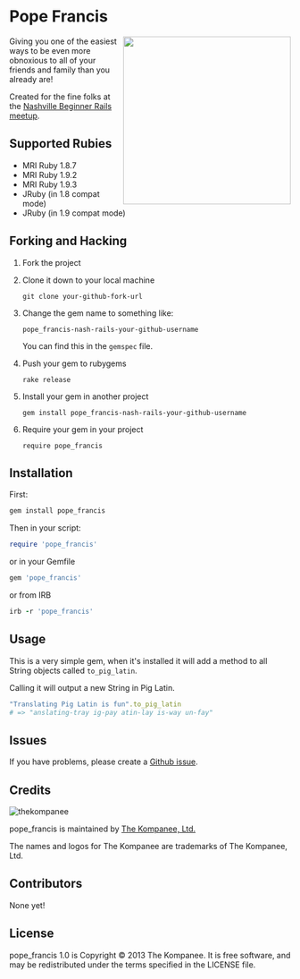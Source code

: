 Pope Francis
================================

<img src="https://dl.dropbox.com/s/5cdo2mjtrbr4xsr/pig-latin-card.jpg" align="right" width="300" />

Giving you one of the easiest ways to be even more obnoxious to all of your
friends and family than you already are!

Created for the fine folks at the [Nashville Beginner Rails meetup](http://www.meetup.com/nashvillerails-beginners).

Supported Rubies
--------------------------------
* MRI Ruby 1.8.7
* MRI Ruby 1.9.2
* MRI Ruby 1.9.3
* JRuby (in 1.8 compat mode)
* JRuby (in 1.9 compat mode)

Forking and Hacking
--------------------------------

1. Fork the project
2. Clone it down to your local machine

    `git clone your-github-fork-url`

3. Change the gem name to something like:

    `pope_francis-nash-rails-your-github-username`

    You can find this in the `gemspec` file.

4. Push your gem to rubygems

    `rake release`

5. Install your gem in another project

    `gem install pope_francis-nash-rails-your-github-username`

6. Require your gem in your project

    `require pope_francis`

Installation
--------------------------------

First:

```ruby
gem install pope_francis
```

Then in your script:

```ruby
require 'pope_francis'
```

or in your Gemfile

```ruby
gem 'pope_francis'
```

or from IRB

```ruby
irb -r 'pope_francis'
```

Usage
--------------------------------

This is a very simple gem, when it's installed it will add a method to all
String objects called `to_pig_latin`.

Calling it will output a new String in Pig Latin.

```ruby
"Translating Pig Latin is fun".to_pig_latin
# => "anslating-tray ig-pay atin-lay is-way un-fay"
```

Issues
--------------------------------

If you have problems, please create a [Github issue](https://github.com/jfelchner/pope_francis/issues).

Credits
--------------------------------

![thekompanee](http://www.thekompanee.com/public_files/kompanee-github-readme-logo.png)

pope_francis is maintained by [The Kompanee, Ltd.](http://www.thekompanee.com)

The names and logos for The Kompanee are trademarks of The Kompanee, Ltd.

Contributors
--------------------------------

None yet!

License
--------------------------------

pope_francis 1.0 is Copyright &copy; 2013 The Kompanee. It is free software, and may be redistributed under the terms specified in the LICENSE file.
